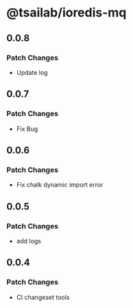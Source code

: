 # @tsailab/ioredis-mq

## 0.0.8

### Patch Changes

- Update log

## 0.0.7

### Patch Changes

- Fix Bug

## 0.0.6

### Patch Changes

- Fix chalk dynamic import error

## 0.0.5

### Patch Changes

- add logs

## 0.0.4

### Patch Changes

- CI changeset tools
